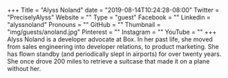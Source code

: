 +++
Title = "Alyss Noland"
date = "2019-08-14T10:24:28-08:00"
Twitter = "PreciselyAlyss"
Website = ""
Type = "guest"
Facebook = ""
Linkedin = "alyssnoland"
Pronouns = ""
GitHub = ""
Thumbnail = "img/guests/anoland.jpg"
Pinterest = ""
Instagram = ""
YouTube = ""
+++
Alyss Noland is a developer advocate at Box. In her past life, she moved from sales engineering into developer relations, to product marketing. She has flown standby (and periodically slept in airports) for over twenty years. She once drove 200 miles to retrieve a suitcase that made it on a plane without her.
